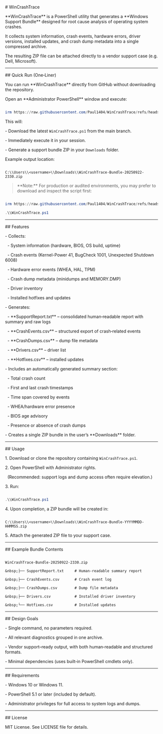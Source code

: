 \# WinCrashTrace



\*\*WinCrashTrace\*\* is a PowerShell utility that generates a \*\*Windows Support Bundle\*\* designed for root cause analysis of operating system crashes.  

It collects system information, crash events, hardware errors, driver versions, installed updates, and crash dump metadata into a single compressed archive.  



The resulting ZIP file can be attached directly to a vendor support case (e.g. Dell, Microsoft).



---



\## Quick Run (One‑Liner)



You can run \*\*WinCrashTrace\*\* directly from GitHub without downloading the repository.  

Open an \*\*Administrator PowerShell\*\* window and execute:



```powershell

irm https://raw.githubusercontent.com/Paul1404/WinCrashTrace/refs/heads/main/WinCrashTrace.ps1 | iex

```



This will:



\- Download the latest `WinCrashTrace.ps1` from the main branch.  

\- Immediately execute it in your session.  

\- Generate a support bundle ZIP in your `Downloads` folder.  



Example output location:



```

C:\\Users\\<username>\\Downloads\\WinCrashTrace-Bundle-20250922-2330.zip

```



> \*\*Note:\*\* For production or audited environments, you may prefer to download and inspect the script first:



```powershell

irm https://raw.githubusercontent.com/Paul1404/WinCrashTrace/refs/heads/main/WinCrashTrace.ps1 -OutFile .\\WinCrashTrace.ps1

.\\WinCrashTrace.ps1

```



---



\## Features



\- Collects:

&nbsp; - System information (hardware, BIOS, OS build, uptime)  

&nbsp; - Crash events (Kernel-Power 41, BugCheck 1001, Unexpected Shutdown 6008)  

&nbsp; - Hardware error events (WHEA, HAL, TPM)  

&nbsp; - Crash dump metadata (minidumps and MEMORY.DMP)  

&nbsp; - Driver inventory  

&nbsp; - Installed hotfixes and updates  



\- Generates:

&nbsp; - \*\*SupportReport.txt\*\* – consolidated human‑readable report with summary and raw logs  

&nbsp; - \*\*CrashEvents.csv\*\* – structured export of crash‑related events  

&nbsp; - \*\*CrashDumps.csv\*\* – dump file metadata  

&nbsp; - \*\*Drivers.csv\*\* – driver list  

&nbsp; - \*\*Hotfixes.csv\*\* – installed updates  



\- Includes an automatically generated summary section:

&nbsp; - Total crash count  

&nbsp; - First and last crash timestamps  

&nbsp; - Time span covered by events  

&nbsp; - WHEA/hardware error presence  

&nbsp; - BIOS age advisory  

&nbsp; - Presence or absence of crash dumps  



\- Creates a single ZIP bundle in the user’s \*\*Downloads\*\* folder.



---



\## Usage



1\. Download or clone the repository containing `WinCrashTrace.ps1`.

2\. Open PowerShell with Administrator rights.  

&nbsp;  (Recommended: support logs and dump access often require elevation.)

3\. Run:



```powershell

.\\WinCrashTrace.ps1

```



4\. Upon completion, a ZIP bundle will be created in:



```

C:\\Users\\<username>\\Downloads\\WinCrashTrace-Bundle-YYYYMMDD-HHMMSS.zip

```



5\. Attach the generated ZIP file to your support case.



---



\## Example Bundle Contents



```

WinCrashTrace-Bundle-20250922-2330.zip

&nbsp;├── SupportReport.txt     # Human-readable summary report

&nbsp;├── CrashEvents.csv       # Crash event log

&nbsp;├── CrashDumps.csv        # Dump file metadata

&nbsp;├── Drivers.csv           # Installed driver inventory

&nbsp;└── Hotfixes.csv          # Installed updates

```



---



\## Design Goals



\- Single command, no parameters required.  

\- All relevant diagnostics grouped in one archive.  

\- Vendor support–ready output, with both human‑readable and structured formats.  

\- Minimal dependencies (uses built‑in PowerShell cmdlets only).



---



\## Requirements



\- Windows 10 or Windows 11.  

\- PowerShell 5.1 or later (included by default).  

\- Administrator privileges for full access to system logs and dumps.



---



\## License



MIT License. See LICENSE file for details.

